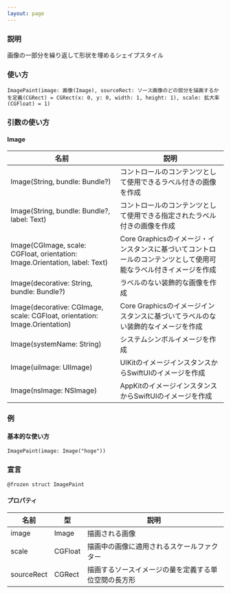 ```yaml
---
layout: page
---
```


### 説明

画像の一部分を繰り返して形状を埋めるシェイプスタイル

### 使い方

    ImagePaint(image: 画像(Image), sourceRect: ソース画像のどの部分を描画するかを定義(CGRect) = CGRect(x: 0, y: 0, width: 1, height: 1), scale: 拡大率(CGFloat) = 1)

### 引数の使い方

#### Image

| 名前                                                                          | 説明                                                             |
| --------------------------------------------------------------------------- | -------------------------------------------------------------- |
| Image(String, bundle: Bundle?)                                              | コントロールのコンテンツとして使用できるラベル付きの画像を作成                                |
| Image(String, bundle: Bundle?, label: Text)                                 | コントロールのコンテンツとして使用できる指定されたラベル付きの画像を作成                           |
| Image(CGImage, scale: CGFloat, orientation: Image.Orientation, label: Text) | Core Graphicsのイメージ・インスタンスに基づいてコントロールのコンテンツとして使用可能なラベル付きイメージを作成 |
| Image(decorative: String, bundle: Bundle?)                                  | ラベルのない装飾的な画像を作成                                                |
| Image(decorative: CGImage, scale: CGFloat, orientation: Image.Orientation)  | Core Graphicsのイメージインスタンスに基づいてラベルのない装飾的なイメージを作成                 |
| Image(systemName: String)                                                   | システムシンボルイメージを作成                                                |
| Image(uiImage: UIImage)                                                     | UIKitのイメージインスタンスからSwiftUIのイメージを作成                              |
| Image(nsImage: NSImage)                                                     | AppKitのイメージインスタンスからSwiftUIのイメージを作成                             |

### 例

#### 基本的な使い方

    ImagePaint(image: Image("hoge"))

### 宣言

    @frozen struct ImagePaint

#### プロパティ

| 名前         | 型       | 説明                         |
| ---------- | ------- | -------------------------- |
| image      | Image   | 描画される画像                    |
| scale      | CGFloat | 描画中の画像に適用されるスケールファクター      |
| sourceRect | CGRect  | 描画するソースイメージの量を定義する単位空間の長方形 |
